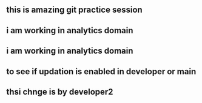 ## this is amazing git practice session 
## i am working in analytics domain
## i am working in analytics domain

## to see if updation is enabled in developer or main
## thsi chnge is by developer2
